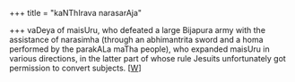 +++
title = "kaNThIrava narasarAja"

+++
vaDeya of maisUru, who defeated a large Bijapura army with the assistance of narasimha (through an abhimantrita sword and a homa performed by the parakALa maTha people), who expanded maisUru in various directions, in the latter part of whose rule Jesuits unfortunately got permission to convert subjects. \[[W](https://en.wikipedia.org/wiki/Kanthirava_Narasaraja_I)\]
